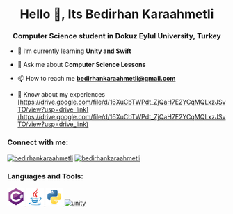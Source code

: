 <h1 align="center">Hello 👋, Its Bedirhan Karaahmetli</h1>
<h3 align="center">Computer Science student in Dokuz Eylul University, Turkey</h3>

- 🌱 I’m currently learning **Unity and Swift**

- 💬 Ask me about **Computer Science Lessons**

- 📫 How to reach me **bedirhankaraahmetli@gmail.com**

- 📄 Know about my experiences [https://drive.google.com/file/d/16XuCbTWPdt_ZjQaH7E2YCqMQLxzJSvTO/view?usp=drive_link](https://drive.google.com/file/d/16XuCbTWPdt_ZjQaH7E2YCqMQLxzJSvTO/view?usp=drive_link)

<h3 align="left">Connect with me:</h3>
<p align="left">
<a href="https://linkedin.com/in/bedirhankaraahmetli" target="blank"><img align="center" src="https://raw.githubusercontent.com/rahuldkjain/github-profile-readme-generator/master/src/images/icons/Social/linked-in-alt.svg" alt="bedirhankaraahmetli" height="30" width="40" /></a>
<a href="https://instagram.com/bedirhankaraahmetli" target="blank"><img align="center" src="https://raw.githubusercontent.com/rahuldkjain/github-profile-readme-generator/master/src/images/icons/Social/instagram.svg" alt="bedirhankaraahmetli" height="30" width="40" /></a>
</p>

<h3 align="left">Languages and Tools:</h3>
<p align="left"> <a href="https://www.w3schools.com/cs/" target="_blank" rel="noreferrer"> <img src="https://raw.githubusercontent.com/devicons/devicon/master/icons/csharp/csharp-original.svg" alt="csharp" width="40" height="40"/> </a> <a href="https://www.java.com" target="_blank" rel="noreferrer"> <img src="https://raw.githubusercontent.com/devicons/devicon/master/icons/java/java-original.svg" alt="java" width="40" height="40"/> </a> <a href="https://www.python.org" target="_blank" rel="noreferrer"> <img src="https://raw.githubusercontent.com/devicons/devicon/master/icons/python/python-original.svg" alt="python" width="40" height="40"/> </a> <a href="https://unity.com/" target="_blank" rel="noreferrer"> <img src="https://www.vectorlogo.zone/logos/unity3d/unity3d-icon.svg" alt="unity" width="40" height="40"/> </a> </p>
